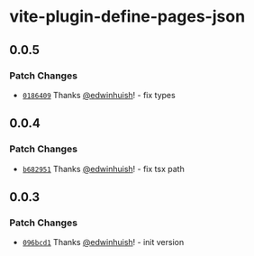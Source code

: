 # vite-plugin-define-pages-json

## 0.0.5

### Patch Changes

- [`0186409`](https://github.com/edwinhuish/uni-macros/commit/0186409e92b1090eebd4535cc996891d5e0e5eab) Thanks [@edwinhuish](https://github.com/edwinhuish)! - fix types

## 0.0.4

### Patch Changes

- [`b682951`](https://github.com/edwinhuish/uni-macros/commit/b682951ead103012b9d159049ec422e99a19ffaa) Thanks [@edwinhuish](https://github.com/edwinhuish)! - fix tsx path

## 0.0.3

### Patch Changes

- [`096bcd1`](https://github.com/edwinhuish/uni-macros/commit/096bcd17fde332e6cef76434e601f83cb2ed0773) Thanks [@edwinhuish](https://github.com/edwinhuish)! - init version
